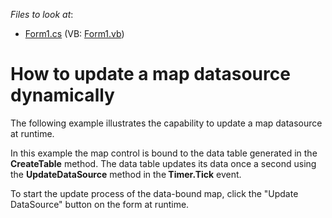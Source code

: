 <!-- default file list -->
*Files to look at*:

* [Form1.cs](./CS/UpdateMapDataSourceDynamically/Form1.cs) (VB: [Form1.vb](./VB/UpdateMapDataSourceDynamically/Form1.vb))
<!-- default file list end -->
# How to update a map datasource dynamically


<p>The following example illustrates the capability to update a map datasource at runtime. </p><p>In this example the map control is bound to the data table generated in the <strong>CreateTable</strong> method.  The data table updates its data once a  second using the <strong>UpdateDataSource</strong> method in the<strong> Timer.Tick</strong> event. </p><p>To start  the  update  process of the data-bound map, click the "Update DataSource" button on the form at runtime.  </p><p></p>

<br/>


